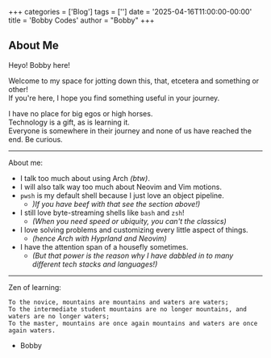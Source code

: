 +++
categories = ['Blog']
tags = ['']
date = '2025-04-16T11:00:00-00:00'
title = 'Bobby Codes'
author = "Bobby"
+++

## About Me

Heyo! Bobby here!  

Welcome to my space for jotting down this, that, etcetera and something or other!  
If you're here, I hope you find something useful in your journey.  

I have no place for big egos or high horses.  
Technology is a gift, as is learning it.  
Everyone is somewhere in their journey and none of us have reached the end.
Be curious.  

---

About me:

- I talk too much about using Arch _(btw)_.
- I will also talk way too much about Neovim and Vim motions.
- `pwsh` is my default shell because I just love an object pipeline.
  * _)If you have beef with that see the section above!)_
- I still love byte-streaming shells like `bash` and `zsh`!
  * _(When you need speed or ubiquity, you can't the classics)_
- I love solving problems and customizing every little aspect of things. 
  * _(hence Arch with Hyprland and Neovim)_
- I have the attention span of a housefly sometimes.
  * _(But that power is the reason why I have dabbled in to many different tech stacks and languages!)_

---

Zen of learning:

```text
To the novice, mountains are mountains and waters are waters;
To the intermediate student mountains are no longer mountains, and waters are no longer waters;
To the master, mountains are once again mountains and waters are once again waters.
```

- Bobby
